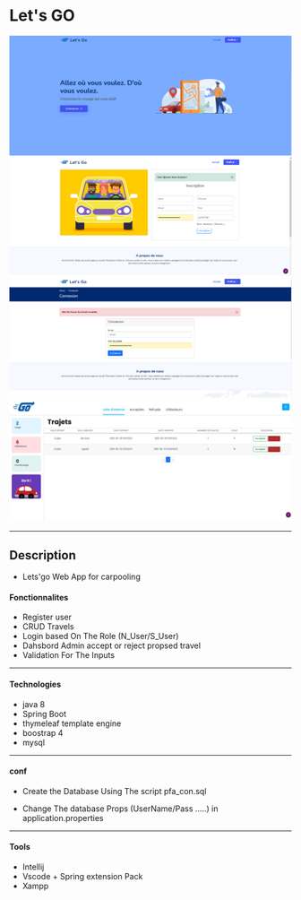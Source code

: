 # Let's GO

![Project Image1](./img/index.png)
![Project Image2](./img/register.png)
![Project Image2](./img/login.png)
![Project Image2](./img/dash.png)

---

## Description

- Lets'go Web App for carpooling

#### Fonctionnalites

- Register user
- CRUD Travels
- Login based On The Role (N_User/S_User)
- Dahsbord Admin accept or reject propsed travel
- Validation For The Inputs

---

#### Technologies

- java 8
- Spring Boot
- thymeleaf template engine
- boostrap 4
- mysql

---

#### conf

- Create the Database Using The script pfa_con.sql

- Change The database Props (UserName/Pass .....) in application.properties

---

#### Tools

- Intellij
- Vscode + Spring extension Pack
- Xampp
